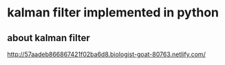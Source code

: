 # kalman filter implemented in python


## about kalman filter 

 http://57aadeb866867421f02ba6d8.biologist-goat-80763.netlify.com/
